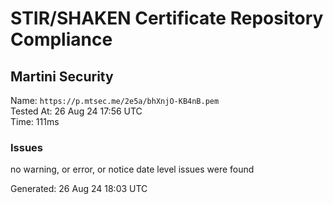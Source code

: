 # STIR/SHAKEN Certificate Repository Compliance

## Martini Security

Name: `https://p.mtsec.me/2e5a/bhXnjO-KB4nB.pem`\
Tested At: 26 Aug 24 17:56 UTC\
Time: 111ms

### Issues

no warning, or error, or notice date level issues were found

Generated: 26 Aug 24 18:03 UTC